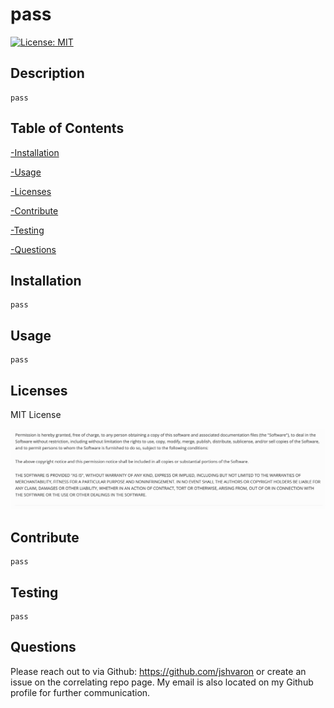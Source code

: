 # pass

   [![License: MIT](https://img.shields.io/badge/License-MIT-yellow.svg)](https://opensource.org/licenses/MIT) 

## Description
    
    pass

## Table of Contents

    
[-Installation](##Installation) 

[-Usage](##Usage) 

[-Licenses](##Licenses) 

[-Contribute](##Contribute) 

[-Testing](##Testing) 

[-Questions](##Questions)
    
## Installation
    
    pass

## Usage

    pass

## Licenses

    

MIT License

![MIT License Image](assets/MIT.png)

## Contribute

    pass

## Testing

    pass 

## Questions

Please reach out to via Github: https://github.com/jshvaron or create an issue on the correlating repo page. My email is also located on my Github profile for further communication.
